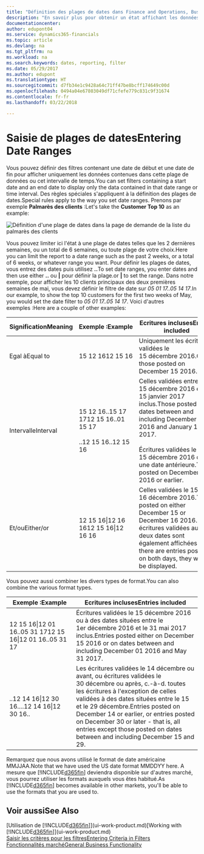 ```yaml
---
title: "Définition des plages de dates dans Finance and Operations, Business edition | Microsoft Docs"
description: "En savoir plus pour obtenir un état affichant les données de périodes spécifiques à l'aide de plages de dates dans Finance and Operations, Business edition."
documentationcenter: 
author: edupont04
ms.service: dynamics365-financials
ms.topic: article
ms.devlang: na
ms.tgt_pltfrm: na
ms.workload: na
ms.search.keywords: dates, reporting, filter
ms.date: 05/29/2017
ms.author: edupont
ms.translationtype: HT
ms.sourcegitcommit: d7fb34e1c9428a64c71ff47be8bcff174649c00d
ms.openlocfilehash: 0494a04e67803049df71cfefe779c831c9f31674
ms.contentlocale: fr-fr
ms.lasthandoff: 03/22/2018

---
```

# <a name="entering-date-ranges"></a><span data-ttu-id="bdde6-103">Saisie de plages de dates</span><span class="sxs-lookup"><span data-stu-id="bdde6-103">Entering Date Ranges</span></span> 
<span data-ttu-id="bdde6-104">Vous pouvez définir des filtres contenant une date de début et une date de fin pour afficher uniquement les données contenues dans cette plage de données ou cet intervalle de temps.</span><span class="sxs-lookup"><span data-stu-id="bdde6-104">You can set filters containing a start date and an end date to display only the data contained in that date range or time interval.</span></span> <span data-ttu-id="bdde6-105">Des règles spéciales s'appliquent à la définition des plages de dates.</span><span class="sxs-lookup"><span data-stu-id="bdde6-105">Special rules apply to the way you set date ranges.</span></span> <span data-ttu-id="bdde6-106">Prenons par exemple **Palmarès des clients** :</span><span class="sxs-lookup"><span data-stu-id="bdde6-106">Let's take the **Customer Top 10** as an example:</span></span>

![Définition d'une plage de dates dans la page de demande de la liste du palmarès des clients](./media/ui-enter-date-ranges/customer-top10-list.png)

<span data-ttu-id="bdde6-108">Vous pouvez limiter ici l'état à une plage de dates telles que les 2 dernières semaines, ou un total de 6 semaines, ou toute plage de votre choix.</span><span class="sxs-lookup"><span data-stu-id="bdde6-108">Here you can limit the report to a date range such as the past 2 weeks, or a total of 6 weeks, or whatever range you want.</span></span> <span data-ttu-id="bdde6-109">Pour définir les plages de dates, vous entrez des dates puis utilisez **..**</span><span class="sxs-lookup"><span data-stu-id="bdde6-109">To set date ranges, you enter dates and then use either **..**</span></span> <span data-ttu-id="bdde6-110">ou **|** pour définir la plage.</span><span class="sxs-lookup"><span data-stu-id="bdde6-110">or **|** to set the range.</span></span> <span data-ttu-id="bdde6-111">Dans notre exemple, pour afficher les 10 clients principaux des deux premières semaines de mai, vous devez définir le filtre de date sur *05 01 17..05 14 17*.</span><span class="sxs-lookup"><span data-stu-id="bdde6-111">In our example, to show the top 10 customers for the first two weeks of May, you would set the date filter to *05 01 17..05 14 17*.</span></span>
<span data-ttu-id="bdde6-112">Voici d'autres exemples :</span><span class="sxs-lookup"><span data-stu-id="bdde6-112">Here are a couple of other examples:</span></span>

| <span data-ttu-id="bdde6-113">Signification</span><span class="sxs-lookup"><span data-stu-id="bdde6-113">Meaning</span></span> | <span data-ttu-id="bdde6-114">Exemple :</span><span class="sxs-lookup"><span data-stu-id="bdde6-114">Example</span></span> | <span data-ttu-id="bdde6-115">Ecritures incluses</span><span class="sxs-lookup"><span data-stu-id="bdde6-115">Entries included</span></span> |
|---|---|---|
|<span data-ttu-id="bdde6-116">Egal à</span><span class="sxs-lookup"><span data-stu-id="bdde6-116">Equal to</span></span>| <span data-ttu-id="bdde6-117">15 12 16</span><span class="sxs-lookup"><span data-stu-id="bdde6-117">12 15 16</span></span> |<span data-ttu-id="bdde6-118">Uniquement les écritures validées le 15 décembre 2016.</span><span class="sxs-lookup"><span data-stu-id="bdde6-118">Only those posted on December 15 2016.</span></span>|
|<span data-ttu-id="bdde6-119">Intervalle</span><span class="sxs-lookup"><span data-stu-id="bdde6-119">Interval</span></span>| <span data-ttu-id="bdde6-120">15 12 16..15 17 17</span><span class="sxs-lookup"><span data-stu-id="bdde6-120">12 15 16..01 15 17</span></span><br /><br /><span data-ttu-id="bdde6-121">..12 15 16</span><span class="sxs-lookup"><span data-stu-id="bdde6-121">..12 15 16</span></span>|<span data-ttu-id="bdde6-122">Celles validées entre le 15 décembre 2016 et le 15 janvier 2017 inclus.</span><span class="sxs-lookup"><span data-stu-id="bdde6-122">Those posted on dates between and including December 15 2016 and January 15 2017.</span></span><br /><br /><span data-ttu-id="bdde6-123">Écritures validées le 15 décembre 2016 ou à une date antérieure.</span><span class="sxs-lookup"><span data-stu-id="bdde6-123">Those posted on December 15 2016 or earlier.</span></span>|
|<span data-ttu-id="bdde6-124">Et/ou</span><span class="sxs-lookup"><span data-stu-id="bdde6-124">Either/or</span></span>|<span data-ttu-id="bdde6-125">12 15 16&#124;12 16 16</span><span class="sxs-lookup"><span data-stu-id="bdde6-125">12 15 16&#124;12 16 16</span></span>|<span data-ttu-id="bdde6-126">Celles validées le 15 ou le 16 décembre 2016.</span><span class="sxs-lookup"><span data-stu-id="bdde6-126">Those posted on either December 15 or December 16 2016.</span></span> <span data-ttu-id="bdde6-127">Les écritures validées aux deux dates sont également affichées.</span><span class="sxs-lookup"><span data-stu-id="bdde6-127">If there are entries posted on both days, they will all be displayed.</span></span>|

<span data-ttu-id="bdde6-128">Vous pouvez aussi combiner les divers types de format.</span><span class="sxs-lookup"><span data-stu-id="bdde6-128">You can also combine the various format types.</span></span>

| <span data-ttu-id="bdde6-129">Exemple :</span><span class="sxs-lookup"><span data-stu-id="bdde6-129">Example</span></span> | <span data-ttu-id="bdde6-130">Ecritures incluses</span><span class="sxs-lookup"><span data-stu-id="bdde6-130">Entries included</span></span> |
|---|---|
|<span data-ttu-id="bdde6-131">12 15 16&#124;12 01 16..05 31 17</span><span class="sxs-lookup"><span data-stu-id="bdde6-131">12 15 16&#124;12 01 16..05 31 17</span></span> | <span data-ttu-id="bdde6-132">Écritures validées le 15 décembre 2016 ou à des dates situées entre le 1er décembre 2016 et le 31 mai 2017 inclus.</span><span class="sxs-lookup"><span data-stu-id="bdde6-132">Entries posted either on December 15 2016 or on dates between and including December 01 2016 and May 31 2017.</span></span> |
|<span data-ttu-id="bdde6-133">..12 14 16&#124;12 30 16..</span><span class="sxs-lookup"><span data-stu-id="bdde6-133">..12 14 16&#124;12 30 16..</span></span> | <span data-ttu-id="bdde6-134">Les écritures validées le 14 décembre ou avant, ou écritures validées le 30 décembre ou après, c.-à-d. toutes les écritures à l'exception de celles validées à des dates situées entre le 15 et le 29 décembre.</span><span class="sxs-lookup"><span data-stu-id="bdde6-134">Entries posted on December 14 or earlier, or entries posted on December 30 or later - that is, all entries except those posted on dates between and including December 15 and 29.</span></span> |

<span data-ttu-id="bdde6-135">Remarquez que nous avons utilisé le format de date américaine MMJJAA.</span><span class="sxs-lookup"><span data-stu-id="bdde6-135">Note that we have used the US date format MMDDYY here.</span></span> <span data-ttu-id="bdde6-136">A mesure que [!INCLUDE[d365fin](includes/d365fin_md.md)] deviendra disponible sur d'autres marché, vous pourrez utiliser les formats auxquels vous êtes habitué.</span><span class="sxs-lookup"><span data-stu-id="bdde6-136">As [!INCLUDE[d365fin](includes/d365fin_md.md)] becomes available in other markets, you'll be able to use the formats that you are used to.</span></span>

## <a name="see-also"></a><span data-ttu-id="bdde6-137">Voir aussi</span><span class="sxs-lookup"><span data-stu-id="bdde6-137">See Also</span></span>
<span data-ttu-id="bdde6-138">[Utilisation de [!INCLUDE[d365fin](includes/d365fin_long_md.md)]](ui-work-product.md)</span><span class="sxs-lookup"><span data-stu-id="bdde6-138">[Working with [!INCLUDE[d365fin](includes/d365fin_long_md.md)]](ui-work-product.md)</span></span>  
[<span data-ttu-id="bdde6-139">Saisir les critères pour les filtres</span><span class="sxs-lookup"><span data-stu-id="bdde6-139">Entering Criteria in Filters </span></span>](ui-enter-criteria-filters.md)  
[<span data-ttu-id="bdde6-140">Fonctionnalités marché</span><span class="sxs-lookup"><span data-stu-id="bdde6-140">General Business Functionality</span></span>](ui-across-business-areas.md)

